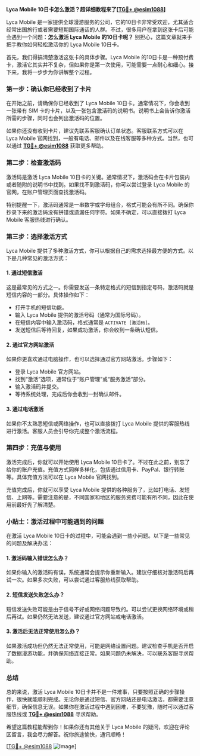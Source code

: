 **Lyca Mobile 10日卡怎么激活？超详细教程来了[[TG💪+ @esim1088](https://t.me/s/esim1088)]**

Lyca Mobile 是一家提供全球漫游服务的公司，它的10日卡非常受欢迎，尤其适合经常出国旅行或者需要短期国际通话的人群。不过，很多用户在拿到这张卡后可能会遇到一个问题：**怎么激活 Lyca Mobile 的10日卡呢？** 别担心，这篇文章就来手把手教你如何轻松激活你的 Lyca Mobile 10日卡。

首先，我们得搞清楚激活这张卡的具体步骤。Lyca Mobile 的10日卡是一种预付费卡，激活它其实并不复杂，但如果你是第一次使用，可能需要一点耐心和细心。接下来，我将一步步为你讲解整个过程。

### 第一步：确认你已经收到了卡片

在开始之前，请确保你已经收到了 Lyca Mobile 10日卡。通常情况下，你会收到一张带有 SIM 卡的卡片，以及一张包含激活码的说明书。说明书上会告诉你激活所需的步骤，同时也会列出激活码的位置。

如果你还没有收到卡片，建议先联系客服确认订单状态。客服联系方式可以在 Lyca Mobile 官网找到，一般有电话、邮件以及在线客服等多种方式。当然，也可以通过 **[TG💪+ @esim1088](https://t.me/s/esim1088)** 获取更多帮助。

### 第二步：检查激活码

激活码是激活 Lyca Mobile 10日卡的关键。通常情况下，激活码会在卡片包装内或者随附的说明书中找到。如果找不到激活码，你可以尝试登录 Lyca Mobile 的官网，在账户管理页面查找激活码。

特别提醒一下，激活码通常是一串数字或字母组合，格式可能会有所不同。确保你抄录下来的激活码没有拼错或遗漏任何字符。如果不确定，可以直接拨打 Lyca Mobile 客服热线进行确认。

### 第三步：选择激活方式

Lyca Mobile 提供了多种激活方式，你可以根据自己的需求选择最方便的方式。以下是几种常见的激活方式：

#### 1. 通过短信激活
这是最常见的方式之一。你需要发送一条特定格式的短信到指定号码，激活码就是短信内容的一部分。具体操作如下：
- 打开手机的短信功能。
- 输入 Lyca Mobile 提供的激活号码（通常为国际号码）。
- 在短信内容中输入激活码，格式通常是 `ACTIVATE [激活码]`。
- 发送短信后等待回复，如果成功激活，你会收到一条确认短信。

#### 2. 通过官方网站激活
如果你更喜欢通过电脑操作，也可以选择通过官方网站激活。步骤如下：
- 登录 Lyca Mobile 官方网站。
- 找到“激活”选项，通常位于“账户管理”或“服务激活”部分。
- 输入激活码并提交。
- 等待系统处理，完成后你会收到一封确认邮件。

#### 3. 通过电话激活
如果你不太熟悉短信或网络操作，也可以直接拨打 Lyca Mobile 提供的客服热线进行激活。客服人员会引导你完成整个激活流程。

### 第四步：充值与使用

激活完成后，你就可以开始使用 Lyca Mobile 10日卡了。不过在此之前，别忘了给你的账户充值。充值方式同样多样化，包括通过信用卡、PayPal、银行转账等。具体充值方法可以在 Lyca Mobile 官网找到。

充值完成后，你就可以享受 Lyca Mobile 提供的各种服务了，比如打电话、发短信、上网等。需要注意的是，不同国家和地区的服务资费可能有所不同，因此在使用前最好先了解清楚。

### 小贴士：激活过程中可能遇到的问题

在激活 Lyca Mobile 10日卡的过程中，可能会遇到一些小问题。以下是一些常见的问题及解决办法：

#### 1. 激活码输入错误怎么办？
如果你输入的激活码有误，系统通常会提示你重新输入。建议仔细核对激活码后再试一次。如果多次失败，可以尝试通过客服热线获取帮助。

#### 2. 短信发送失败怎么办？
短信发送失败可能是由于信号不好或网络问题导致的。可以尝试更换网络环境或稍后再试。如果仍然无法发送，建议通过官方网站或电话激活。

#### 3. 激活后无法正常使用怎么办？
如果激活成功但仍然无法正常使用，可能是网络设置问题。建议检查手机是否开启了数据漫游功能，并确保网络连接正常。如果问题仍未解决，可以联系客服寻求帮助。

### 总结

总的来说，激活 Lyca Mobile 10日卡并不是一件难事，只要按照正确的步骤操作，很快就能顺利完成。无论你是通过短信、官方网站还是电话激活，都需要注意细节，确保信息无误。如果你在激活过程中遇到困难，不要犹豫，随时可以通过客服热线或 **[TG💪+ @esim1088](https://t.me/s/esim1088)** 寻求帮助。

希望这篇教程能帮到你！如果你还有其他关于 Lyca Mobile 的疑问，欢迎在评论区留言，我会尽力解答。祝你旅途愉快，通讯顺畅！

[[TG💪+ @esim1088](https://t.me/s/esim1088) ![Image](https://i.postimg.cc/4NQfJmqS/Snipaste-2025-05-13-00-14-12.png)]